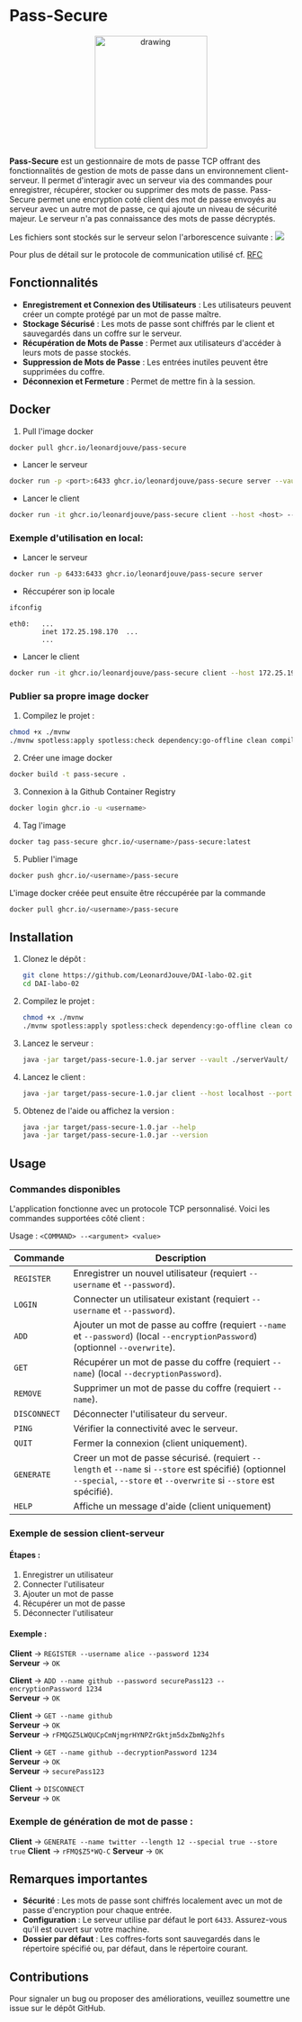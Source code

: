 # Pass-Secure

<p align="center">
<img align="center" src="logo-pass-secure.png" alt="drawing" style="width:200px;" class="center"/>
</p>

**Pass-Secure** est un gestionnaire de mots de passe TCP offrant des fonctionnalités de gestion de mots de passe dans un environnement client-serveur. Il permet d'interagir avec un serveur via des commandes pour enregistrer, récupérer, stocker ou supprimer des mots de passe. Pass-Secure permet une encryption coté client des mot de passe envoyés au serveur avec un autre mot de passe, ce qui ajoute un niveau de sécurité majeur. Le serveur n'a pas connaissance des mots de passe décryptés.

Les fichiers sont stockés sur le serveur selon l'arborescence suivante :
![](file-structure.svg)

Pour plus de détail sur le protocole de communication utilisé cf. [RFC](RFC.md)

## Fonctionnalités

- **Enregistrement et Connexion des Utilisateurs** : Les utilisateurs peuvent créer un compte protégé par un mot de passe maître.
- **Stockage Sécurisé** : Les mots de passe sont chiffrés par le client et sauvegardés dans un coffre sur le serveur.
- **Récupération de Mots de Passe** : Permet aux utilisateurs d'accéder à leurs mots de passe stockés.
- **Suppression de Mots de Passe** : Les entrées inutiles peuvent être supprimées du coffre.
- **Déconnexion et Fermeture** : Permet de mettre fin à la session.

## Docker

1. Pull l'image docker
```bash
docker pull ghcr.io/leonardjouve/pass-secure
```

- Lancer le serveur
```bash
docker run -p <port>:6433 ghcr.io/leonardjouve/pass-secure server --vault <vault> --thread <amount>
```

- Lancer le client 
```bash
docker run -it ghcr.io/leonardjouve/pass-secure client --host <host> --port <port>
```

### Exemple d'utilisation en local:

- Lancer le serveur
```bash
docker run -p 6433:6433 ghcr.io/leonardjouve/pass-secure server
```

- Réccupérer son ip locale
```bash
ifconfig
```

```
eth0:   ...
        inet 172.25.198.170  ...
        ...
```

- Lancer le client
```bash
docker run -it ghcr.io/leonardjouve/pass-secure client --host 172.25.198.170
```

### Publier sa propre image docker

1. Compilez le projet :
```bash
chmod +x ./mvnw
./mvnw spotless:apply spotless:check dependency:go-offline clean compile package
```

2. Créer une image docker
```bash
docker build -t pass-secure .
```

3. Connexion à la Github Container Registry
```bash
docker login ghcr.io -u <username>
```

4. Tag l'image
```bash
docker tag pass-secure ghcr.io/<username>/pass-secure:latest
```

5. Publier l'image
```bash
docker push ghcr.io/<username>/pass-secure
```

L'image docker créée peut ensuite être réccupérée par la commande
```bash
docker pull ghcr.io/<username>/pass-secure
```

## Installation

1. Clonez le dépôt :
   ```bash
   git clone https://github.com/LeonardJouve/DAI-labo-02.git
   cd DAI-labo-02
   ```

2. Compilez le projet :
   ```bash
   chmod +x ./mvnw
   ./mvnw spotless:apply spotless:check dependency:go-offline clean compile package
   ```

3. Lancez le serveur :
   ```bash
   java -jar target/pass-secure-1.0.jar server --vault ./serverVault/ --port 9765 --thread 5
   ```

4. Lancez le client :
   ```bash
   java -jar target/pass-secure-1.0.jar client --host localhost --port 9765
   ```

5. Obtenez de l'aide ou affichez la version :
   ```bash
   java -jar target/pass-secure-1.0.jar --help
   java -jar target/pass-secure-1.0.jar --version
   ```

## Usage

### Commandes disponibles

L'application fonctionne avec un protocole TCP personnalisé. Voici les commandes supportées côté client :

Usage : `<COMMAND> --<argument> <value>`

| **Commande** | **Description**                                                                                                                                                            |
|--------------|----------------------------------------------------------------------------------------------------------------------------------------------------------------------------|
| `REGISTER`   | Enregistrer un nouvel utilisateur (requiert `--username` et `--password`).                                                                                                 |
| `LOGIN`      | Connecter un utilisateur existant (requiert `--username` et `--password`).                                                                                                 |
| `ADD`        | Ajouter un mot de passe au coffre (requiert `--name` et `--password`) (local `--encryptionPassword`) (optionnel  `--overwrite`).                                                     |
| `GET`        | Récupérer un mot de passe du coffre (requiert `--name`) (local `--decryptionPassword`).                                                                                    |
| `REMOVE`     | Supprimer un mot de passe du coffre (requiert `--name`).                                                                                                                   |
| `DISCONNECT` | Déconnecter l'utilisateur du serveur.                                                                                                                                      |
| `PING`       | Vérifier la connectivité avec le serveur.                                                                                                                                  |
| `QUIT`       | Fermer la connexion (client uniquement).                                                                                                                                   |
| `GENERATE`   | Creer un mot de passe sécurisé. (requiert `--length` et `--name` si `--store` est spécifié) (optionnel `--special`, `--store` et `--overwrite` si `--store` est spécifié). |
| `HELP`       | Affiche un message d'aide (client uniquement)                                                                                                                              |

### Exemple de session client-serveur

#### Étapes :
1. Enregistrer un utilisateur
2. Connecter l'utilisateur
3. Ajouter un mot de passe
4. Récupérer un mot de passe
5. Déconnecter l'utilisateur

#### Exemple :
**Client** → `REGISTER --username alice --password 1234`  
**Serveur** → `OK`

**Client** → `ADD --name github --password securePass123 --encryptionPassword 1234`  
**Serveur** → `OK`

**Client** → `GET --name github`  
**Serveur** → `OK`  
**Serveur** → `rFMQGZ5LWQUCpCmNjmgrHYNPZrGktjm5dxZbmNg2hfs`

**Client** → `GET --name github --decryptionPassword 1234`  
**Serveur** → `OK`  
**Serveur** → `securePass123`

**Client** → `DISCONNECT`  
**Serveur** → `OK`

### Exemple de génération de mot de passe :
**Client** → `GENERATE --name twitter --length 12 --special true --store true`
**Client** → `rFMQ$Z5*WQ-C`
**Serveur** → `OK`

## Remarques importantes

- **Sécurité** : Les mots de passe sont chiffrés localement avec un mot de passe d'encryption pour chaque entrée.
- **Configuration** : Le serveur utilise par défaut le port `6433`. Assurez-vous qu'il est ouvert sur votre machine.
- **Dossier par défaut** : Les coffres-forts sont sauvegardés dans le répertoire spécifié ou, par défaut, dans le répertoire courant.

## Contributions

Pour signaler un bug ou proposer des améliorations, veuillez soumettre une issue sur le dépôt GitHub.
